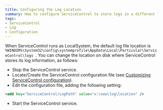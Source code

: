```yaml
---
title: Configuring the Log Location
summary: How to configure ServiceControl to store logs in a different location
tags:
- ServiceControl
- Log
- Configuration
---
```

When ServiceControl runs as LocalSystem, the default log file location is `%WINDIR%\System32\config\systemprofile\AppData\Local\Particular\ServiceControl\logs `.
You can change the location on disk where ServiceControl stores its log information, as follows:

 * Stop the ServiceControl service.
 * Locate/Create the ServiceControl configuration file (see [Customizing ServiceControl configuration](creating-config-file)).
 * Edit the configuration file, adding the following setting:

```xml
<add key="ServiceControl/LogPath" value="x:\new\log\location" />
```

 * Start the ServiceControl service.
